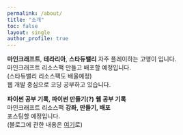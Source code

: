 ```yaml
---
permalink: /about/
title: "소개"
toc: false
layout: single
author_profile: true
---
```


**마인크래프트**, **테라리아**, **스타듀밸리** 자주 플레이하는 고앵이 입니다.<br>
마인크래프트 리소스팩 만들고 배포할 예정입니다.<br>
(스타듀밸리 리소스팩도 배울예정)<br>
웹 개발 중심으로 코딩 공부하고 있습니다.<br>

**파이썬 공부 기록, 파이썬 만들기(?)**
**웹 공부 기록** <br>
마인크래프트 리소스팩 **강좌, 만들기, 배포**<br>
포스팅할 예정입니다.<br> 
(블로그에 관한 내용은 [여기](https://08u.github.io/blog/blogstart/)로)
